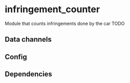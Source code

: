 # infringement_counter
Module that counts infringements done by the car TODO
## Data channels

## Config

## Dependencies
